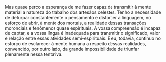 ﻿Mas quase perco a esperança de me fazer capaz de transmitir à mente material a natureza do trabalho dos artesãos celestes. Tenho a necessidade de deturpar constantemente o pensamento e distorcer a linguagem, no esforço de abrir, à mente dos mortais, a realidade dessas transações moronciais e fenômenos quase espirituais. A vossa compreensão é incapaz de captar, e a vossa língua é inadequada para transmitir o significado, valor e relação entre essas atividades semi-espirituais. E eu, todavia, continuo no esforço de esclarecer à mente humana a respeito dessas realidades, convencido, por outro lado, da grande impossibilidade de triunfar plenamente nessa tentativa.